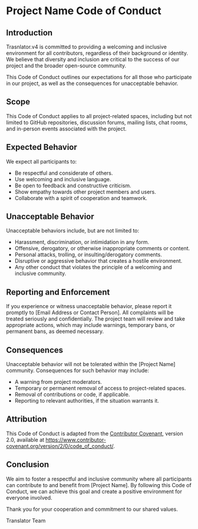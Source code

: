 # Project Name Code of Conduct

## Introduction

Trasnlator.v4 is committed to providing a welcoming and inclusive environment for all contributors, regardless of their background or identity. We believe that diversity and inclusion are critical to the success of our project and the broader open-source community.

This Code of Conduct outlines our expectations for all those who participate in our project, as well as the consequences for unacceptable behavior.

## Scope

This Code of Conduct applies to all project-related spaces, including but not limited to GitHub repositories, discussion forums, mailing lists, chat rooms, and in-person events associated with the project.

## Expected Behavior

We expect all participants to:

- Be respectful and considerate of others.
- Use welcoming and inclusive language.
- Be open to feedback and constructive criticism.
- Show empathy towards other project members and users.
- Collaborate with a spirit of cooperation and teamwork.

## Unacceptable Behavior

Unacceptable behaviors include, but are not limited to:

- Harassment, discrimination, or intimidation in any form.
- Offensive, derogatory, or otherwise inappropriate comments or content.
- Personal attacks, trolling, or insulting/derogatory comments.
- Disruptive or aggressive behavior that creates a hostile environment.
- Any other conduct that violates the principle of a welcoming and inclusive community.

## Reporting and Enforcement

If you experience or witness unacceptable behavior, please report it promptly to [Email Address or Contact Person]. All complaints will be treated seriously and confidentially. The project team will review and take appropriate actions, which may include warnings, temporary bans, or permanent bans, as deemed necessary.

## Consequences

Unacceptable behavior will not be tolerated within the [Project Name] community. Consequences for such behavior may include:

- A warning from project moderators.
- Temporary or permanent removal of access to project-related spaces.
- Removal of contributions or code, if applicable.
- Reporting to relevant authorities, if the situation warrants it.

## Attribution

This Code of Conduct is adapted from the [Contributor Covenant](https://www.contributor-covenant.org/version/2/0/code_of_conduct/), version 2.0, available at https://www.contributor-covenant.org/version/2/0/code_of_conduct/.

## Conclusion

We aim to foster a respectful and inclusive community where all participants can contribute to and benefit from [Project Name]. By following this Code of Conduct, we can achieve this goal and create a positive environment for everyone involved.

Thank you for your cooperation and commitment to our shared values.

Translator Team

